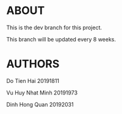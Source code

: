 # ABOUT

This is the dev branch for this project.

This branch will be updated every 8 weeks.

# AUTHORS

Do Tien Hai 20191811

Vu Huy Nhat Minh 20191973

Dinh Hong Quan 20192031